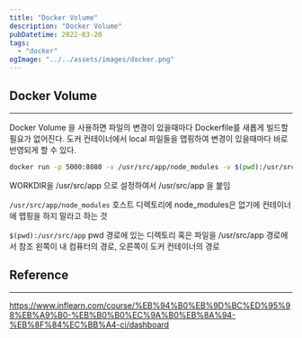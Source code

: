```yaml
---
title: "Docker Volume"
description: "Docker Volume"
pubDatetime: 2022-03-20
tags:
  - "docker"
ogImage: "../../assets/images/docker.png"
---
```


## Docker Volume

---

Docker Volume 을 사용하면 파일의 변경이 있을때마다 Dockerfile를 새롭게 빌드할 필요가 없어진다.
도커 컨테이너에서 local 파일들을 맵핑하여 변경이 있을때마다 바로 반영되게 할 수 있다.

```bash
docker run -p 5000:8080 -v /usr/src/app/node_modules -v $(pwd):/usr/src/app {image id}
```

WORKDIR을 /usr/src/app 으로 설정하여서 /usr/src/app 을 붙임

`/usr/src/app/node_modules` 호스트 디렉토리에 node_modules은 없기에 컨테이너에 맵핑을 하지 말라고 하는 것

`$(pwd):/usr/src/app` pwd 경로에 있는 디렉토리 혹은 파일을 /usr/src/app 경로에서 참조
왼쪽이 내 컴퓨터의 경로, 오른쪽이 도커 컨테이너의 경로

## Reference

---

<https://www.inflearn.com/course/%EB%94%B0%EB%9D%BC%ED%95%98%EB%A9%B0-%EB%B0%B0%EC%9A%B0%EB%8A%94-%EB%8F%84%EC%BB%A4-ci/dashboard>
